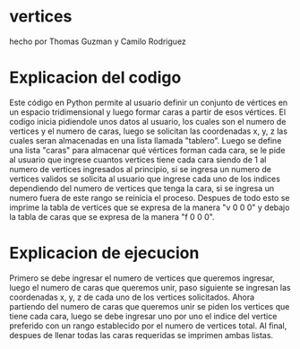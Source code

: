 # vertices
hecho por Thomas Guzman y Camilo Rodriguez

# Explicacion del codigo
Este código en Python permite al usuario definir un conjunto de vértices en un espacio tridimensional y luego formar caras a partir de esos vértices.
El codigo inicia pidiendole unos datos al usuario, los cuales son el numero de vertices y el numero de caras, luego se solicitan las coordenadas x, y, z las cuales seran almacenadas en una lista llamada "tablero". Luego se define una lista "caras" para almacenar qué vértices forman cada cara, se le pide al usuario que ingrese cuantos vertices tiene cada cara siendo de 1 al numero de vertices ingresados al principio, si se ingresa un numero de vertices validos se solicita al usuario que ingrese cada uno de los indices dependiendo del numero de vertices que tenga la cara, si se ingresa un numero fuera de este rango se reinicia el proceso. Despues de todo esto se imprime la tabla de vertices que se expresa de la manera "v 0 0 0" y debajo la tabla de caras que se expresa de la manera "f 0 0 0".

# Explicacion de ejecucion
Primero se debe ingresar el numero de vertices que queremos ingresar, luego el numero de caras que queremos unir, paso siguiente se ingresan las coordenadas x, y, z de cada uno de los vertices solicitados.
Ahora partiendo del numero de caras que queremos unir se piden los vertices que tiene cada cara, luego se debe ingresar uno por uno el indice del vertice preferido con un rango establecido por el numero de vertices total. Al final, despues de llenar todas las caras requeridas se imprimen ambas listas.
